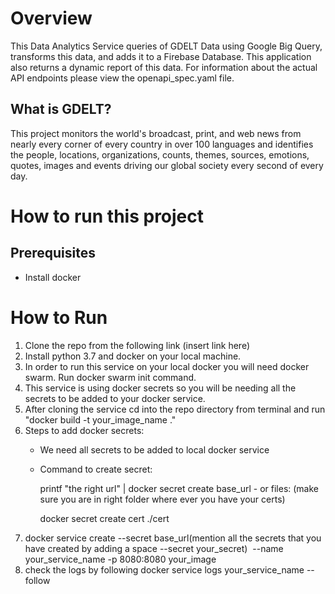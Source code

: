 
# Overview

This Data Analytics Service queries of GDELT Data using Google Big Query, transforms this data, and adds it to a Firebase Database.
This application also returns a dynamic report of this data. For information about the actual API endpoints please view the openapi_spec.yaml file.

## What is GDELT? 
This project monitors the world's broadcast, print, and web news from nearly every corner of every country in over 100 languages and identifies the people, locations, organizations, counts, themes, sources, emotions, quotes, images and events driving our global society every second of every day.

# How to run this project

## Prerequisites

- Install docker

# How to Run
1. Clone the repo from the following link (insert link here)
2. Install python 3.7 and docker on your local machine.
3. In order to run this service on your local docker you will need docker swarm. Run docker swarm init command.
4. This service is using docker secrets so you will be needing all the secrets to be added to your docker service.
5. After cloning the service cd into the repo directory from terminal and run "docker build -t your_image_name ."
6. Steps to add docker secrets:
   - We need all secrets to be added to local docker service 
   
   - Command to create secret:
       
      printf "the right url" | docker secret create base_url -
       or files: (make sure you are in right folder where ever you have your certs)
       
       docker secret create cert ./cert
7. docker service create --secret base_url(mention all the secrets that you have created by adding a space --secret your_secret)  --name your_service_name -p 8080:8080 your_image
8. check the logs by following docker service logs your_service_name --follow
